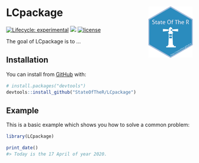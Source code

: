 
<!-- README.md is generated from README.Rmd. Please edit that file -->

# LCpackage <img src='man/figures/logo.png' align="right" height="139" />

<!-- badges: start -->

[![Lifecycle:
experimental](https://img.shields.io/badge/lifecycle-experimental-orange.svg)](https://www.tidyverse.org/lifecycle/#experimental)
[![](https://img.shields.io/github/last-commit/StateOfTheR/LCpackage.svg)](https://github.com/StateOfTheR/LCpackage/commits/master)
[![license](https://img.shields.io/badge/license-GPL--3-blue.svg)](https://www.gnu.org/licenses/gpl-3.0.en.html)
<!-- badges: end -->

The goal of LCpackage is to …

## Installation

You can install from [GitHub](https://github.com/) with:

``` r
# install.packages("devtools")
devtools::install_github("StateOfTheR/LCpackage")
```

## Example

This is a basic example which shows you how to solve a common problem:

``` r
library(LCpackage)
```

``` r
print_date()
#> Today is the 17 April of year 2020.
```
